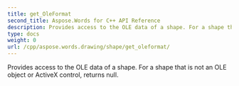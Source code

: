 ```yaml
---
title: get_OleFormat
second_title: Aspose.Words for C++ API Reference
description: Provides access to the OLE data of a shape. For a shape that is not an OLE object or ActiveX control, returns null. 
type: docs
weight: 0
url: /cpp/aspose.words.drawing/shape/get_oleformat/
---
```


Provides access to the OLE data of a shape. For a shape that is not an OLE object or ActiveX control, returns null. 

